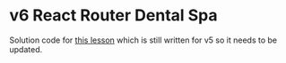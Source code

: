 # v6 React Router Dental Spa

Solution code for [this lesson](https://gasei.gitbook.io/sei/16-react/react-router/react-router-full) which is still written for v5 so it needs to be updated.